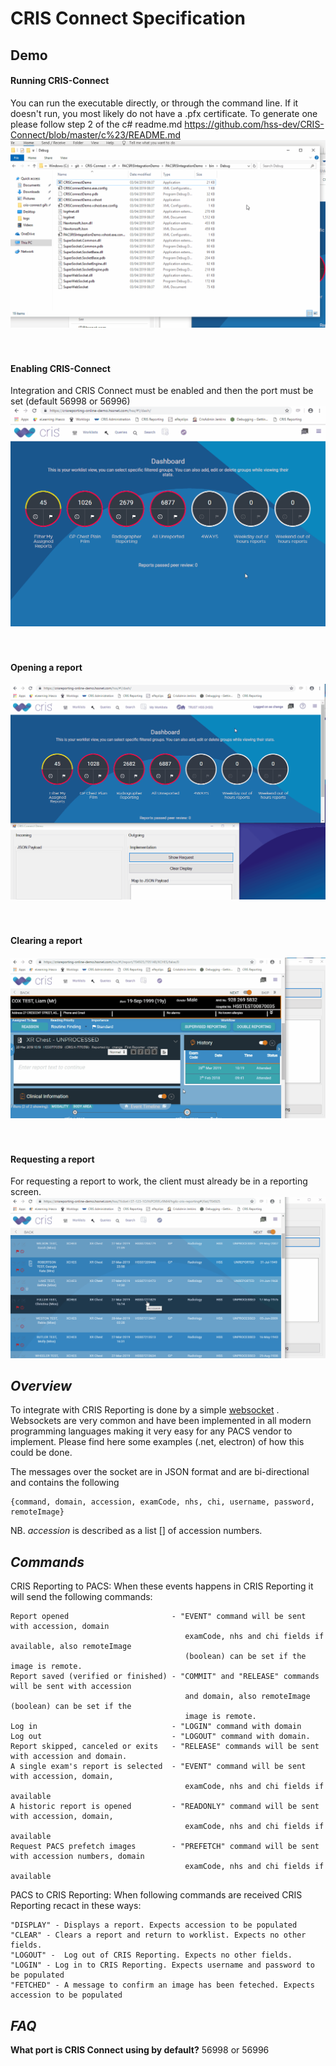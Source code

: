 # CRIS Connect Specification

## Demo

#### Running CRIS-Connect
You can run the executable directly, or through the command line. If it doesn't run, you most likely do not have a .pfx certificate. To generate one please follow step 2 of the c# readme.md https://github.com/hss-dev/CRIS-Connect/blob/master/c%23/README.md 
![](/electron/readme-gifs/runningcrisconnect.gif)
<br/><br/><br/>
#### Enabling CRIS-Connect
Integration and CRIS Connect must be enabled and then the port must be set (default 56998 or 56996)
![](/electron/readme-gifs/enablingcrisconnect.gif)
<br/><br/><br/>
#### Opening a report
![](/electron/readme-gifs/openingreport.gif)
<br/><br/><br/>
#### Clearing a report
![](/electron/readme-gifs/clearingreport.gif)
<br/><br/><br/>
#### Requesting a report
For requesting a report to work, the client must already be in a reporting screen.
![](/electron/readme-gifs/requestingreport.gif)

*Overview*
----------
To integrate with CRIS Reporting is done by a simple [websocket](https://en.wikipedia.org/wiki/WebSocket)
. Websockets are very common and have been implemented in all modern programming languages making it very easy for any PACS vendor to implement. Please find here some examples (.net, electron) of how this could be done.  

The messages over the socket are in JSON format and are bi-directional and contains the following

    {command, domain, accession, examCode, nhs, chi, username, password, remoteImage}

NB. *accession* is described as a list [] of accession numbers.


*Commands*
----------
CRIS Reporting to PACS: When these events happens in CRIS Reporting it will send the following commands:

    Report opened                       - "EVENT" command will be sent with accession, domain 
                                           examCode, nhs and chi fields if available, also remoteImage
                                           (boolean) can be set if the image is remote.
    Report saved (verified or finished) - "COMMIT" and "RELEASE" commands will be sent with accession
                                           and domain, also remoteImage (boolean) can be set if the 
                                           image is remote.
    Log in                              - "LOGIN" command with domain 
    Log out                             - "LOGOUT" command with domain.
    Report skipped, canceled or exits   - "RELEASE" commands will be sent with accession and domain.
    A single exam's report is selected  - "EVENT" command will be sent with accession, domain,
                                           examCode, nhs and chi fields if available
    A historic report is opened         - "READONLY" command will be sent with accession, domain,  
                                           examCode, nhs and chi fields if available
    Request PACS prefetch images        - "PREFETCH" command will be sent with accession numbers, domain 
                                           examCode, nhs and chi fields if available
                                         
                                           
                                           
PACS to CRIS Reporting: When following commands are received CRIS Reporting recact in these ways:

    "DISPLAY" - Displays a report. Expects accession to be populated
    "CLEAR" - Clears a report and return to worklist. Expects no other fields.
    "LOGOUT" -  Log out of CRIS Reporting. Expects no other fields.
    "LOGIN" - Log in to CRIS Reporting. Expects username and password to be populated
    "FETCHED" - A message to confirm an image has been feteched. Expects accession to be populated

*FAQ*
----------
**What port is CRIS Connect using by default?** 56998 or 56996
